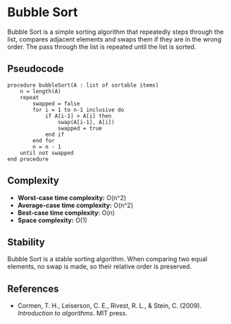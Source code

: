 # Bubble Sort

Bubble Sort is a simple sorting algorithm that repeatedly steps through the list, compares adjacent elements and swaps them if they are in the wrong order. The pass through the list is repeated until the list is sorted.

## Pseudocode

```
procedure bubbleSort(A : list of sortable items)
    n = length(A)
    repeat
        swapped = false
        for i = 1 to n-1 inclusive do
            if A[i-1] > A[i] then
                swap(A[i-1], A[i])
                swapped = true
            end if
        end for
        n = n - 1
    until not swapped
end procedure
```

## Complexity

- **Worst-case time complexity:** O(n^2)
- **Average-case time complexity:** O(n^2)
- **Best-case time complexity:** O(n)
- **Space complexity:** O(1)

## Stability

Bubble Sort is a stable sorting algorithm. When comparing two equal elements, no swap is made, so their relative order is preserved.

## References

- Cormen, T. H., Leiserson, C. E., Rivest, R. L., & Stein, C. (2009). *Introduction to algorithms*. MIT press.
